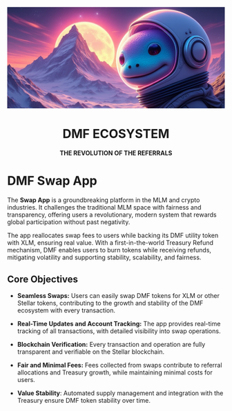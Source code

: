 <div align="center">
<img alt="DMF Ecosystem" src="https://github.com/6Marzel9/DMF/blob/main/gitbg.jpeg" width=full />
<br/>
<h1>DMF ECOSYSTEM</h1>
<strong>THE REVOLUTION OF THE REFERRALS</strong>
</div>

# DMF Swap App

The <strong>Swap App</strong> is a groundbreaking platform in the MLM and crypto industries. It challenges the traditional MLM space with fairness and transparency, offering users a revolutionary, modern system that rewards global participation without past negativity. 

The app reallocates swap fees to users while backing its DMF utility token with XLM, ensuring real value. With a first-in-the-world Treasury Refund mechanism, DMF enables users to burn tokens while receiving refunds, mitigating volatility and supporting stability, scalability, and fairness. 

## Core Objectives

* <strong>Seamless Swaps:</strong> Users can easily swap DMF tokens for XLM or other Stellar tokens, contributing to the growth and stability of the DMF ecosystem with every transaction.

* <strong>Real-Time Updates and Account Tracking:</strong> The app provides real-time tracking of all transactions, with detailed visibility into swap operations.

* <strong>Blockchain Verification:</strong> Every transaction and operation are fully transparent and verifiable on the Stellar blockchain.

* <strong>Fair and Minimal Fees:</strong> Fees collected from swaps contribute to referral allocations and Treasury growth, while maintaining minimal costs for users.

* <strong>Value Stability</strong>: Automated supply management and integration with the Treasury ensure DMF token stability over time.
